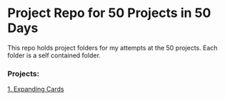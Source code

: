 # Project Repo for 50 Projects in 50 Days

This repo holds project folders for my attempts at the 50 projects.
Each folder is a self contained folder.

### Projects:

[1. Expanding Cards]()

